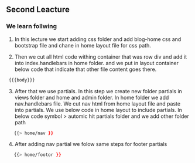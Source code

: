 ## Second Leacture

### We learn follwing

1. In this lecture we start adding css folder and add blog-home css and bootstrap file and chane in home layout file for css path.

2. Then we cut all html code withing container that was row div and add it into index.handlebars in home folder. and we put in layout container below code that indicate that other file content goes there.

```bash
 {{{body}}}
```

3. After that we use partials. In this step we create new folder partials in views folder and home and admin folder. In home folder we add nav.handlebars file. We cut nav html from home layout file and paste into partials. We use below code in home layout to include partials. In below code symbol > automic hit partials folder and we add other folder path

```bash
   {{> home/nav }}
```

4. After adding nav partial we folow same steps for footer partials

```bash
   {{> home/footor }}
```

